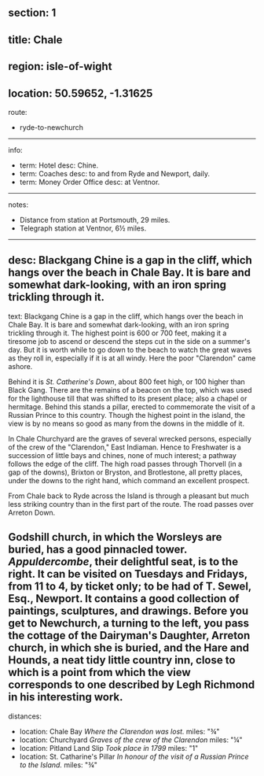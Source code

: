 section: 1
----
title: Chale
----
region: isle-of-wight
----
location: 50.59652, -1.31625
----
route:
- ryde-to-newchurch
----
info:
- term: Hotel
  desc: Chine.
- term: Coaches
  desc: to and from Ryde and Newport, daily.
- term: Money Order Office
  desc: at Ventnor.
----
notes:
- Distance from station at Portsmouth, 29 miles.
- Telegraph station at Ventnor, 6½ miles.
----
desc: Blackgang Chine is a gap in the cliff, which hangs over the beach in Chale Bay. It is bare and somewhat dark-looking, with an iron spring trickling through it.
----
text: Blackgang Chine is a gap in the cliff, which hangs over the beach in Chale Bay. It is bare and somewhat dark-looking, with an iron spring trickling through it. The highest point is 600 or 700 feet, making it a tiresome job to ascend or descend the steps cut in the side on a summer's day. But it is worth while to go down to the beach to watch the great waves as they roll in, especially if it is at all windy. Here the poor "Clarendon" came ashore.

Behind it is *St. Catherine's Down*, about 800 feet high, or 100 higher than Black Gang. There are the remains of a beacon on the top, which was used for the lighthouse till that was shifted to its present place; also a chapel or hermitage. Behind this stands a pillar, erected to commemorate the visit of a Russian Prince to this country. Though the highest point in the island, the view is by no means so good as many from the downs in the middle of it.

In Chale Churchyard are the graves of several wrecked persons, especially of the crew of the "Clarendon," East Indiaman. Hence to Freshwater is a succession of little bays and chines, none of much interest; a pathway follows the edge of the cliff. The high road passes through Thorvell (in a gap of the downs), Brixton or Bryston, and Brotlestone, all pretty places, under the downs to the right hand, which command an excellent prospect.

From Chale back to Ryde across the Island is through a pleasant but much less striking country than in the first part of the route. The road passes over Arreton Down.

Godshill church, in which the Worsleys are buried, has a good pinnacled tower. *Appuldercombe*, their delightful seat, is to the right. It can be visited on Tuesdays and Fridays, from 11 to 4, by ticket only; to be had of T. Sewel, Esq., Newport. It contains a good collection of paintings, sculptures, and drawings. Before you get to Newchurch, a turning to the left, you pass the cottage of the Dairyman's Daughter, Arreton church, in which she is buried, and the Hare and Hounds, a neat tidy little country inn, close to which is a point from which the view corresponds to one described by Legh Richmond in his interesting work.
----
distances:
- location: Chale Bay *Where the Clarendon was lost.*
  miles: "¾"
- location: Churchyard *Graves of the crew of the Clarendon*
  miles: "¼"
- location: Pitland Land Slip *Took place in 1799*
  miles: "1"
- location: St. Catharine's Pillar *In honour of the visit of a Russian Prince to the Island.*
  miles: "¾"
